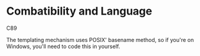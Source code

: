 Combatibility and Language
===

C89

The templating mechanism uses POSIX' basename method, so if you're on Windows,
you'll need to code this in yourself.
